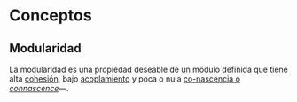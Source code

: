 # Conceptos

## Modularidad

La modularidad es una propiedad deseable de un módulo definida que tiene alta
[cohesión](./4_Cohesion.md), bajo [acoplamiento](./4_Acoplamiento.md) y
poca o nula [co-nascencia o *connascence*](./4_Connascence.md)—.
